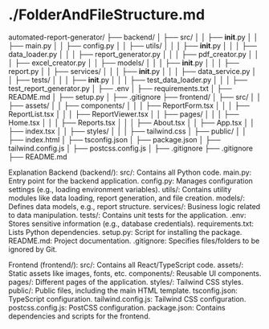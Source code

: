 # ./FolderAndFileStructure.md

automated-report-generator/
├── backend/
│   ├── src/
│   │   ├── __init__.py
│   │   ├── main.py
│   │   ├── config.py
│   │   ├── utils/
│   │   │   ├── __init__.py
│   │   │   ├── data_loader.py
│   │   │   ├── report_generator.py
│   │   │   ├── pdf_creator.py
│   │   │   ├── excel_creator.py
│   │   ├── models/
│   │   │   ├── __init__.py
│   │   │   ├── report.py
│   │   ├── services/
│   │   │   ├── __init__.py
│   │   │   ├── data_service.py
│   │   ├── tests/
│   │   │   ├── __init__.py
│   │   │   ├── test_data_loader.py
│   │   │   ├── test_report_generator.py
│   ├── .env
│   ├── requirements.txt
│   ├── README.md
│   ├── setup.py
│   ├── .gitignore
├── frontend/
│   ├── src/
│   │   ├── assets/
│   │   ├── components/
│   │   │   ├── ReportForm.tsx
│   │   │   ├── ReportList.tsx
│   │   │   ├── ReportViewer.tsx
│   │   ├── pages/
│   │   │   ├── Home.tsx
│   │   │   ├── Reports.tsx
│   │   │   ├── About.tsx
│   │   ├── App.tsx
│   │   ├── index.tsx
│   │   ├── styles/
│   │   │   ├── tailwind.css
│   ├── public/
│   │   ├── index.html
│   ├── tsconfig.json
│   ├── package.json
│   ├── tailwind.config.js
│   ├── postcss.config.js
│   ├── .gitignore
├── .gitignore
├── README.md


Explanation
Backend (backend/):
src/: Contains all Python code.
main.py: Entry point for the backend application.
config.py: Manages configuration settings (e.g., loading environment variables).
utils/: Contains utility modules like data loading, report generation, and file creation.
models/: Defines data models, e.g., report structure.
services/: Business logic related to data manipulation.
tests/: Contains unit tests for the application.
.env: Stores sensitive information (e.g., database credentials).
requirements.txt: Lists Python dependencies.
setup.py: Script for installing the package.
README.md: Project documentation.
.gitignore: Specifies files/folders to be ignored by Git.


Frontend (frontend/):
src/: Contains all React/TypeScript code.
assets/: Static assets like images, fonts, etc.
components/: Reusable UI components.
pages/: Different pages of the application.
styles/: Tailwind CSS styles.
public/: Public files, including the main HTML template.
tsconfig.json: TypeScript configuration.
tailwind.config.js: Tailwind CSS configuration.
postcss.config.js: PostCSS configuration.
package.json: Contains dependencies and scripts for the frontend.